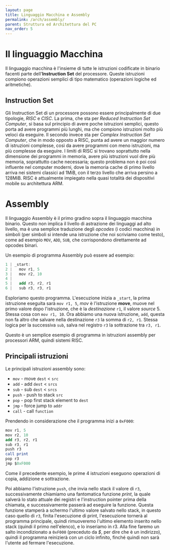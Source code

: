 ```yaml
---
layout: page
title: Linguaggio Macchina e Assembly 
permalink: /arch/assembly/
parent: Struttura ed Architettura del PC
nav_order: 5
---
```


# Il linguaggio Macchina

Il linguaggio macchina è l'insieme di tutte le istruzioni codificate in binario facenti parte dell'**Instruction Set** del processore. Queste istruzioni compiono operazioni semplici di tipo matematico (operazioni logiche ed aritmetiche).

## Instruction Set

Gli Instruction Set di un processore possono essere principalmente di due tipologie, _RISC_ e _CISC_. La prima, che sta per _Reduced Instruction Set Computer_, si basa sul principio di avere poche istruzioni semplici, questo porta ad avere programmi più lunghi, ma che compiono istruzioni molto più veloci da eseguire. Il secondo invece sta per _Complex Instruction Set Computer_, che in modo opposto a RISC, punta ad avere un maggior numero di istruzioni complesse, così da avere programmi con meno istruzioni, ma più complesse da eseguire. I limiti di RISC si trovano soprattutto nella dimensione dei programmi in memoria, avere più istruzioni vuol dire più memoria, soprattutto cache necessaria; questo problema non è poi così influente nel computer moderni, dove la memoria cache di primo livello arriva nei sistemi classici ad 1MiB, con il terzo livello che arriva persino a 128MiB. RISC è attualmente impiegato nella quasi totalità dei dispositivi mobile su architettura ARM.

# Assembly
Il linguaggio Assembly è il primo gradino sopra il linguaggio macchina binario. Questo non implica il livello di astrazione dei linguaggi ad alto livello, ma è una semplice traduzione degli _opcodes_ (i codici macchina) in simboli (per simboli si intende una istruzione che noi scriviamo come testo), come ad esempio `MOV`, `ADD`, `SUB`, che corrispondono direttamente ad opcodes binari.

Un esempio di programma Assembly può essere ad esempio:

```as
1 | _start:
2 |   mov r1, 5
3 |   mov r2, 10
4 |
5 |   add r3, r2, r1
6 |   sub r3, r3, r1
```

Esploriamo questo programma.
L'esecuzione inizia a `_start`, la prima istruzione eseguita sarà `mov r1, 5`, _mov_ è l'istruzione **move**, muove nel primo valore dopo l'istruzione, che è la _destinazione_ `r1`, il valore _source_ 5. Stessa cosa con `mov r1, 10`. 
Ora abbiamo una nuova istruzione, `add`, questa non fa altro che salvare nella destinazione `r3` la somma di `r2, r1`. Stessa logica per la successiva `sub`, salva nel registro `r3` la sottrazione tra `r3, r1`.

Questo è un semplice esempio di programma in istruzioni assembly per processori ARM, quindi sistemi RISC.

## Principali istruzioni

Le principali istruzioni assembly sono:

* `mov` - move `dest` < `src` 
* `add` - add `dest` < `srcs` 
* `sub` - sub `dest` < `srcs` 
* `push` - push to stack `src` 
* `pop` - pop first stack element to `dest` 
* `jmp` - force jump to `addr`
* `call` - call `function`

Prendendo in considerazione che il programma inizi a `0xF000`:
```as
mov r1, 5
mov r2, 10
add r3, r2, r1
sub r3, r1
push r3
call print
pop r3
jmp $0xF000
```

Come il precedente esempio, le prime 4 istruzioni eseguono operazioni di copia, addizione e sottrazione.

Poi abbiamo l'istruzione `push`, che invia nello stack il valore di `r3`, successivamente chiamiamo una fantomatica funzione _print_, la quale salverà lo stato attuale dei registri e l'instruction pointer prima della chiamata, e successivamente passerà ad eseguire la funzione. Questa funzione stamperà a schermo l'ultimo valore salvato nello stack, in questo caso quello di `r3`, finita l'esecuzione di print, l'esecuzione tornerà al programma principale, quindi rimuoveremo l'ultimo elemento inserito nello stack (quindi il primo nell'elenco), e lo inseriamo in r3. Alla fine faremo un salto incondizionato a `0xF000` (preceduto da _$_, per dire che è un indirizzo), quindi il programma reinizierà con un ciclo infinito, finché quindi non sarà l'utente ad fermare l'esecuzione.